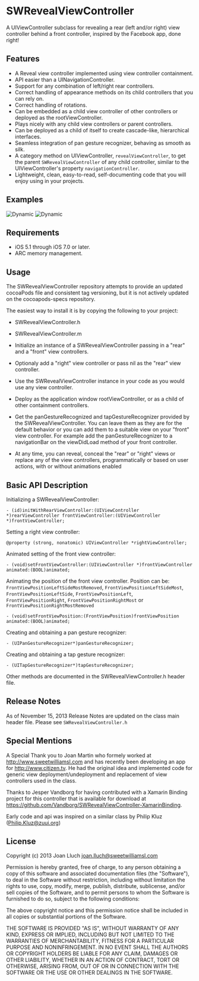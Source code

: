 # SWRevealViewController

A UIViewController subclass for revealing a rear (left and/or right) view controller behind a front controller, inspired by the Facebook app, done right!

## Features

* A Reveal view controller implemented using view controller containment.
* API easier than a UINavigationController.
* Support for any combination of left/right rear controllers.
* Correct handling of appearance methods on its child controllers that you can rely on.
* Correct handling of rotations.
* Can be embedded as a child view controller of other controllers or deployed as the rootViewController.
* Plays nicely with any child view controllers or parent controllers.
* Can be deployed as a child of itself to create cascade-like, hierarchical interfaces.
* Seamless integration of pan gesture recognizer, behaving as smooth as silk.
* A category method on UIViewController, `revealViewController`, to get the parent `SWRevealViewController` of any child controller, similar to the UIViewController's property `navigationController`.
* Lightweight, clean, easy-to-read, self-documenting code that you will enjoy using in your projects.

## Examples

![Dynamic](https://raw.github.com/John-Lluch/SWRevealViewController/master/SWRevealViewController3.png)
![Dynamic](https://raw.github.com/John-Lluch/SWRevealViewController/master/SWRevealViewController.png)


## Requirements

* iOS 5.1 through iOS 7.0 or later.
* ARC memory management.

## Usage

The SWRevealViewController repository attempts to provide an updated cocoaPods file and consistent tag versioning, but it is not actively updated on the cocoapods-specs repository.

The easiest way to install it is by copying the following to your project:
* SWRevealViewController.h
* SWRevealViewController.m

* Initialize an instance of a SWRevealViewController passing in a "rear" and a "front" view controllers.
* Optionaly add a "right" view controller or pass nil as the "rear" view controller.
* Use the SWRevealViewController instance in your code as you would use any view controller.
* Deploy as the application window rootViewController, or as a child of other containment controllers.
* Get the panGestureRecognized and tapGestureRecognizer provided by the SWRevealViewController. You can leave them as they are for the default behavior or you can add them to a suitable view on your "front" view controller. For example add the panGestureRecognizer to a navigationBar on the viewDidLoad method of your front controller.
* At any time, you can reveal, conceal the "rear" or "right" views or replace any of the view controllers, programmatically or based on user actions, with or without animations enabled

## Basic API Description

Initializing a SWRevealViewController:

    - (id)initWithRearViewController:(UIViewController *)rearViewController frontViewController:(UIViewController *)frontViewController;

Setting a right view controller:

	@property (strong, nonatomic) UIViewController *rightViewController;
	
Animated setting of the front view controller:

    - (void)setFrontViewController:(UIViewController *)frontViewController animated:(BOOL)animated;

Animating the position of the front view controller. Position can be: `FrontViewPositionLeftSideMostRemoved`, `FrontViewPositionLeftSideMost`, `FrontViewPositionLeftSide`, `FrontViewPositionLeft`, `FrontViewPositionRight`, `FrontViewPositionRightMost` or `FrontViewPositionRightMostRemoved`

	- (void)setFrontViewPosition:(FrontViewPosition)frontViewPosition animated:(BOOL)animated;
	
Creating and obtaining a pan gesture recognizer:

	- (UIPanGestureRecognizer*)panGestureRecognizer;

Creating and obtaining a tap gesture recognizer:

	- (UITapGestureRecognizer*)tapGestureRecognizer;
	
Other methods are documented in the SWRevealViewController.h header file. 


## Release Notes

As of November 15, 2013 Release Notes are updated on the class main header file. Please see `SWRevealViewController.h`

## Special Mentions

A Special Thank you to Joan Martin who formely worked at http://www.sweetwilliamsl.com and has recently been developing an app for http://www.citizen.tv. He had the original idea and implemented code for generic view deployment/undeployment and replacement of view controllers used in the class. 

Thanks to Jesper Vandborg for having contributed with a Xamarin Binding project for this controller that is available for download at https://github.com/Vandborg/SWRevealViewController-XamarinBinding.

Early code and api was inspired on a similar class by Philip Kluz (Philip.Kluz@zuui.org)
	
## License

Copyright (c) 2013 Joan Lluch <joan.lluch@sweetwilliamsl.com>

Permission is hereby granted, free of charge, to any person obtaining a copy
of this software and associated documentation files (the "Software"), to deal
in the Software without restriction, including without limitation the rights
to use, copy, modify, merge, publish, distribute, sublicense, and/or sell
copies of the Software, and to permit persons to whom the Software is furnished
to do so, subject to the following conditions:

The above copyright notice and this permission notice shall be included in all
copies or substantial portions of the Software.

THE SOFTWARE IS PROVIDED "AS IS", WITHOUT WARRANTY OF ANY KIND, EXPRESS OR
IMPLIED, INCLUDING BUT NOT LIMITED TO THE WARRANTIES OF MERCHANTABILITY,
FITNESS FOR A PARTICULAR PURPOSE AND NONINFRINGEMENT. IN NO EVENT SHALL THE
AUTHORS OR COPYRIGHT HOLDERS BE LIABLE FOR ANY CLAIM, DAMAGES OR OTHER
LIABILITY, WHETHER IN AN ACTION OF CONTRACT, TORT OR OTHERWISE, ARISING FROM,
OUT OF OR IN CONNECTION WITH THE SOFTWARE OR THE USE OR OTHER DEALINGS IN
THE SOFTWARE.
